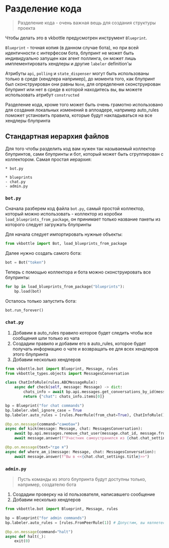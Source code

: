 # Разделение кода

> Разделение кода - очень важная вещь для создания структуры проекта

Чтобы делать это в vkbottle предусмотрен инструмент `Blueprint`.

`Blueprint` - точная копия (в данном случае бота), но при всей идентичности с интерфесом бота, блупринт не может быть индивидуально запущен как агент поллинга, он может лишь имплементировать хендлеры и другие `labeler` definition'ы

Атрибуты `api`, `polling` и `state_dispenser` могут быть использованы только в среде (хендлера например), до момента того, как блупринт был сконструирован они равны `None`, для определения сконструирован блупринт или нет в среде в которой находитесь вы, вы можете использовать атрибут `constructed`

Разделение кода, кроме того может быть очень грамотно использовано для создания локальных изменений в аплоадере, например auto_rules поможет установить правила, которые будут накладываться на все хендлеры блупринта

## Стандартная иерархия файлов

Для того чтобы разделить код вам нужен так называемый коллектор блупринтов, сами блупринты и бот, который может быть сгруппирован с коллектором. Самая простая иерархия:

```
* bot.py

* blueprints
- chat.py
- admin.py
```

### `bot.py`

Сначала разберем код файла `bot.py`, самый простой коллектор, который можно использовать - коллектор из коробки `load_blueprints_from_package`, он принимает только название пакеты из которого следует загружать блупринты

Для начала следует импортировать нужные объекты:

```python
from vkbottle import Bot, load_blueprints_from_package
```

Далее нужно создать самого бота:

```python
bot = Bot("token")
```

Теперь с помощью коллектора и бота можно сконструировать все блупринты:

```python
for bp in load_blueprints_from_package("blueprints"):
    bp.load(bot)
```

Осталось только запустить бота:

```python
bot.run_forever()
```

### `chat.py`

1. Добавим в auto_rules правило которое будет следить чтобы все сообщения шли только из чата
2. Создадим правило и добавим его в auto_rules, которое будет получать информацию о чате и возвращать ее для всех хендлеров этого блупринта
3. Добавим несколько хендлеров

```python
from vkbottle.bot import Blueprint, Message, rules
from vkbottle_types.objects import MessagesConversation

class ChatInfoRule(rules.ABCMessageRule):
    async def check(self, message: Message) -> dict:
        chats_info = await bp.api.messages.get_conversations_by_id(message.peer_id)
        return {"chat": chats_info.items[0]}

bp = Blueprint("for chat commands")
bp.labeler.vbml_ignore_case = True
bp.labeler.auto_rules = [rules.PeerRule(from_chat=True), ChatInfoRule()]

@bp.on.message(command="самобан")
async def kick(message: Message, chat: MessagesConversation):
    await bp.api.messages.remove_chat_user(message.chat_id, message.from_id)
    await message.answer(f"Участник самоустранился из {chat.chat_settings.title} по собственному желанию")

@bp.on.message(text="где я")
async def where_am_i(message: Message, chat: MessagesConversation):
    await message.answer(f"Вы в <<{chat.chat_settings.title}>>")
```

### `admin.py`

> Пусть команды из этого блупринта будут доступны только, например, создателю бота

1. Создадим проверку на id пользователя, написавшего сообщение
2. Добавим несколько хендлеров

<!-- todo сегодня не первое апреля, можно сделать пример с рассылкой -->

```python
from vkbottle.bot import Blueprint, Message, rules

bp = Blueprint("for admin commands")
bp.labeler.auto_rules = [rules.FromPeerRule(1)] # Допустим, вы являетесь Павлом Дуровым

@bp.on.message(command="halt")
async def halt(_):
    exit(0)
```

